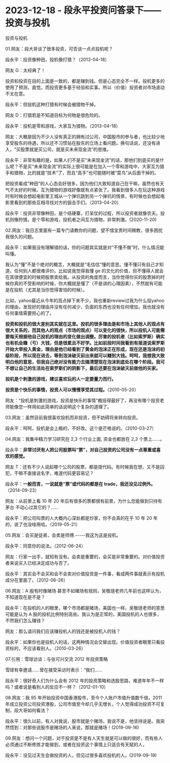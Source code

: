 # 2023-12-18 - 段永平投资问答录下——投资与投机

投资与投机

01.网友：段大哥谈了很多投资，可否谈一点点投机呢？

段永平：投资像种田，投机像打猎？（2013-04-18）

网友 G：太经典了！

投资和投资在目的上面是一致的，都是赚到钱。但是心态完全不一样。投机更多的使用了预测，直觉。而投资更多基于经验和实事。所以（价值）投资者对市场波动不太在意。

段永平：但投机这种打猎有时候会被猎物干掉。

网友 D：打猎若是不知道目标为何物是很危险的。

段永平：投机是零和游戏，大家互为猎物。（2013-04-18）

网友：大概是因为不少人没有真正的拥有过公司，中国股市的参与者，也比较少地享受股东的待遇，所以还不习惯站在股东的立场上看问题。换句话说，还没有进入，“买股票就是买公司，就是买未来现金流”的思维。

段永平：非常有趣的是，如果人们不是买“未来现金流”的话，那他们到底买的是什么呢？不是买“未来现金流”的实际上很可能是在加入一个零和游戏中，大家互为猎手和猎物，比的就是“技术”了，而且“高手”也可能随时被“菜鸟”从后面干掉的。

把投资看成“种田”的人心态会好很多，因为他们大致知道自己在干嘛，虽然也有天气不太好的时候。互为猎物的游戏好像就有点紧张了。我看到很多人在玩这种游戏时有时候会想起电影里王城从一个弹坑跳到另一个弹坑的情景，有时候也会想起电影里看到的那些互相寻找对方的狙击手们。（2013-04-20）

段永平：投资非常像种田，是个结硬寨，打呆仗的过程，所以投资者就像农夫。投机则像狩猎，是个零和游戏，投机者之间互为猎物，非常刺激。(2020-11-20)

02.网友：我日志里面有一篇专门请教你的问题，望不惜宝贵时间赐教，很多困扰我很久的问题。

段永平：如果我没有理解错的话，你的问题其实就是对“不懂不做”时，什么情况能叫懂。

我认为“懂”不是个绝对的概念，大概就是“毛估估”懂的意思。懂不懂只有自己才知道，任何别人都很难评价。比如说我觉得我懂 ge 的文化的价值，但不懂得人就会在其很便宜的时候把股票卖给我。从投资的角度而言，当你觉得你买的股票掉的时候你真的不受影响的时候，你大概就是懂了（不是讲的心理因素），不然就有可能是在投机（尤其是当你觉得害怕的时候）。

比如，yahoo最近从今年的高点掉下来不少，我也重新review过我为什么投yahoo的理由，发现好的理由并没有任何减少，负面的东西也没有任何增加，我也就没有任何事情需要担心的了。

**投资和投机的很大差别其实就在这里。投机的很多理由是和市场上其他人的观点有很大关系的，而其他人的观点（市场的观点）可以变化的很快，所以投机人可能需要每天根据他自己投机的理由的变化做出调整。厉害的投机者（比如索罗斯）确实也有机会赚（亏）大钱，但是很累且不好学。比如前段时间我看到有报道说索罗斯开始大举投入黄金，理由是他已经看到了黄金的泡沫正在形成，现在还是泡沫的初级阶段，所以现在进去，等到泡沫破灭前出来就可以赚到大钱。呵呵，我想我大致明白他的意思，但我自己绝对没有能力去搞清楚现在泡沫到底处在哪个阶段。我可不想让自己的生活处在索罗斯们的阴影下，最后还要在泡沫破灭前做他的买家。**

**投机是个刺激的游戏，建议喜欢玩的人一定要量力而行。**

**投资是个快乐的事情，投资人可以慢慢享受其过程。**（2010-05-20）

网友：“投机是刺激的游戏，投资是快乐的事情”概括得最好了，再没有哪个投资老师能像您一样用如此简单的话说明这个复杂的道理了。

03.网友：虽然目前我很喜欢投机而非投资，但不妨碍将来转向投资。

段永平：呵呵，投机是会上瘾的，不好改。这个是芒格说的。（2010-03-27）

04.网友：我集中精力学习研究在 2,3 个行业上面, 资金也都放在 2,3 个票上……。

段永平：**非常讨厌有人把公司股票叫“票”，对自己投资的公司没有一点尊重或喜欢的感觉。**

网友 T：还有不少人说起哪个公司的股票，都是提代码。有时候我在想，又不是囚犯，干嘛不直接说名字，难道代码更容易记？

段永平：**一般而言，一说就是“票”或代码的都是在 trade，我还没见过例外。**（2014-09-23）

网友：从前景上看 10 年 20 年后有很多的票都很有前景，为什么您能做到只持有茅台 不动心过其它的？……

段永平：把公司叫票的人大概内心深处都是炒家，你不会真的在乎 10 年 20 年的，说了也没啥用哈。（2019-05-21）

05.网友：会买是徒弟，会卖是师傅.-----我这为这是投机。

段永平：同意你的说法。（2012-06-24）

网友：行家一出手，就知有没有。会卖是重要的，会买是非常重要的。对价值投资者来说买入已经决定成功与否了。

段永平：其实会不会买和会不会卖对价值投资是一件事，看成两件事就表示有投机成分在里面了。（2012-06-26）

06.网友：A 股有时像赌场 甚至不如赌场有规则，吴敬琏老师几年前也这样认为，不知道现在是不是？

段永平：在投机的人的眼里，哪个市场都是赌场，美国也一样。吴敬琏老师的意思可能是认为 A 股的投机比例特别高些。我认为是正常的，美国投机的人也很多，不然我们怎么赚钱？

网友：那么请问我们应该赚投机人的钱还是被投机人的钱？

段永平：如果你也是投机人的话，这两种情况会交替出现。价值投资者眼里只看投资标的，不应该看别人。（2010-03-26）

07.引用：雪球访谈：与张可兴交流 2012 年投资策略

雪球有幸邀请……曾在接受采访时表示：“我们……

段永平：很好奇人们为什么会有 2012 年的投资策略和选股思路，难道年年不一样吗？或者说是看别人的反应不一样？（2012-01-10）

08.网友：我 95 年开始投资中国香港股市，至今个人账户市值升值数千倍，2011年成立投资公司投资港股，公司市值至今却几乎无增长，个人觉得成功投资不可复制，段大哥如何看法？

段永平：很久以前，有人对我说，股市就是个赌场，我说不是，他坚持说是。我突然悟到：对那些说股市是赌场的人来说，那就是赌场！(2019-09-16)

09.网友：想问一个问题，对于投资是不是有人天生就是可以做的很好，而有些人必须通过不断修炼才能做到，或者在投资这个事情上只适合有天赋的人，

段永平：没见过天生会做投资的人，但见过很多喜欢投机的人。(2019-09-19)